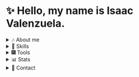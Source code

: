# ✨ Hello, my name is Isaac Valenzuela.
<details>
  <summary>🎶 About me</summary>
  I'm 17, a full-stack web developer, Discord bot developer, passionate about languages and music, and always up for learning new tech for web development.
</details>

<details>
  <summary>🌹 Skills</summary>
  <a href="https://developer.mozilla.org/en-US/docs/Web/HTML" target="_blank">
    <img src="https://skillicons.dev/icons?i=html" alt="HTML" />
  </a>
  <a href="https://developer.mozilla.org/en-US/docs/Web/CSS" target="_blank">
    <img src="https://skillicons.dev/icons?i=css" alt="CSS" />
  </a>
  <a href="https://developer.mozilla.org/en-US/docs/Web/JavaScript" target="_blank">
    <img src="https://skillicons.dev/icons?i=js" alt="JavaScript" />
  </a>
  <a href="https://www.typescriptlang.org/" target="_blank">
    <img src="https://skillicons.dev/icons?i=ts" alt="TypeScript" />
  </a>
  <a href="https://www.python.org/" target="_blank">
    <img src="https://skillicons.dev/icons?i=python" alt="Python" />
  </a>
  <a href="https://www.ruby-lang.org/en/" target="_blank">
    <img src="https://skillicons.dev/icons?i=ruby" alt="Ruby" />
  <a href="https://reactjs.org/" target="_blank">
    <img src="https://skillicons.dev/icons?i=react" alt="React" />
  </a>
  <a href="https://expressjs.com/" target="_blank">
    <img src="https://skillicons.dev/icons?i=express" alt="Express" />
  </a>
  <a href="https://graphql.org/" target="_blank">
    <img src="https://skillicons.dev/icons?i=graphql" alt="GraphQL" />
  </a>
  <a href="https://www.mongodb.com/" target="_blank">
    <img src="https://skillicons.dev/icons?i=mongodb" alt="MongoDB" />
  </a>
  <a href="https://discord.js.org/" target="_blank">
    <img src="https://skillicons.dev/icons?i=discordjs" alt="Discord.js" />
  </a>
  <a href="https://getbootstrap.com/" target="_blank">
    <img src="https://skillicons.dev/icons?i=bootstrap" alt="Bootstrap" />
  </a>
</details>

<details>
  <summary>🎆 Tools</summary>
  <a href="https://www.linux.org/" target="_blank">
    <img src="https://skillicons.dev/icons?i=linux" alt="Linux" />
  </a>
  <a href="https://vitejs.dev/" target="_blank">
    <img src="https://skillicons.dev/icons?i=vite" alt="Vite" />
  </a>
  <a href="https://www.npmjs.com/" target="_blank">
    <img src="https://skillicons.dev/icons?i=npm" alt="npm" />
  </a>
  <a href="https://bun.sh/" target="_blank">
    <img src="https://skillicons.dev/icons?i=bun" alt="Bun" />
  </a>
  <a href="https://nodejs.org/" target="_blank">
    <img src="https://skillicons.dev/icons?i=nodejs" alt="Node.js" />
  </a>
  <a href="https://git-scm.com/" target="_blank">
    <img src="https://skillicons.dev/icons?i=git" alt="Git" />
  </a>
  <a href="https://tailwindcss.com/" target="_blank">
    <img src="https://skillicons.dev/icons?i=tailwind" alt="Tailwind CSS" />
  </a>
</details>
<details>
  <summary>📊 Stats</summary>
  <img src="https://github-readme-stats.vercel.app/api/top-langs/?username=isaacjvg&langs_count=8&theme=tokyonight" alt="Top Langs"/>
  <img src="https://github-readme-stats.vercel.app/api?username=isaacjvg&show_icons=true&theme=tokyonight" alt="Github Stats" />
</details>
<details>
  <summary>👥 Contact</summary>
  <a href=https://instagram.com/isaacvalenz._" target="_blank">
    <img src="https://skillicons.dev/icons?i=instagram" alt="Instagram" />
  </a>
  <a href=https://discord.com/users/681950080747700246" target="_blank">
    <img src="https://skillicons.dev/icons?i=discord" alt="Discord" />
  </a>
</details>
